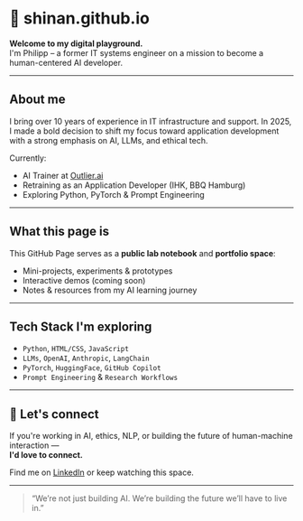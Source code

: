 # 👾 shinan.github.io

**Welcome to my digital playground.**  
I'm Philipp – a former IT systems engineer on a mission to become a human-centered AI developer.

---

## About me

I bring over 10 years of experience in IT infrastructure and support. In 2025, I made a bold decision to shift my focus toward application development with a strong emphasis on AI, LLMs, and ethical tech.

Currently:
- AI Trainer at [Outlier.ai](https://outlier.ai)
- Retraining as an Application Developer (IHK, BBQ Hamburg)
- Exploring Python, PyTorch & Prompt Engineering

---

## What this page is

This GitHub Page serves as a **public lab notebook** and **portfolio space**:
- Mini-projects, experiments & prototypes
- Interactive demos (coming soon)
- Notes & resources from my AI learning journey

---

## Tech Stack I'm exploring

- `Python`, `HTML/CSS`, `JavaScript`
- `LLMs`, `OpenAI`, `Anthropic`, `LangChain`
- `PyTorch`, `HuggingFace`, `GitHub Copilot`
- `Prompt Engineering` & `Research Workflows`

---

## 💬 Let's connect

If you're working in AI, ethics, NLP, or building the future of human-machine interaction —  
**I'd love to connect.**

Find me on [LinkedIn](https://www.linkedin.com/in/philipp-prinzen-46a51a166/) or keep watching this space.

---

> “We’re not just building AI. We’re building the future we’ll have to live in.”
